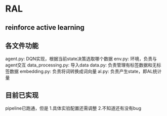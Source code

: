 # RAL

## reinforce active learning

## 各文件功能
agent.py: DQN实现，根据当前state决策选取哪个数据
env.py: 环境，负责与agent交互
data_processing.py: 导入data
data.py: 负责管理有标签数据和无标签数据
embedding.py: 负责将词转换成词向量
al.py: 负责产生state，即AL统计量

## 目前已实现
pipeline已跑通，但是
1.具体实验配置还需调整
2.不知道还有没有bug


